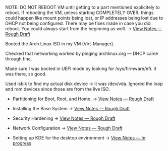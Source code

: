 NOTE: DO NOT REBOOT VM until getting to a part mentioned explicitely to reboot. If rebooting the VM, unless starting COMPLETELY OVER, things could happen like mount points being lost, or IP addresses being lost due to DHCP not being configured. There may be fixes made in case you did reboot. You could always start from the beginning as well. → [View Notes — Rough Draft](/notes/Arch_Linux_Install.md)

Booted the Arch Linux ISO in my VM (Virt-Manager).

Checked that networking worked by pinging archlinux.org — DHCP came through fine.

Made sure I was booted in UEFI mode by looking for /sys/firmware/efi. It was there, so good.

Used lsblk to find my actual disk device → it was /dev/vda. Ignored the loop and rom devices since those are from the live ISO.

- Partitioning for Boot, Root, and Home. → [View Notes — Rough Draft](/notes/expanded/Partitioning_Arch_Linux.md)

- Installing the Base System → [View Notes — Rough Draft](/notes/expanded/Arch_Linux_Base.md)

- Security Hardening → [View Notes — Rough Draft](/notes/Arch_Security_Hardening.md)

- Network Configuration → [View Notes — Rough Draft](/notes/Arch_Network_Config.md)

- Setting up KDE for the desktop environment → [View Notes — In progress](/notes/Arch_Linux_KDE_Setup.md)
